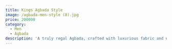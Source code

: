 ```yaml
---
title: Kings Agbada Style
image: /agbada-men-style (8).jpg
price: 200000
category:
  - Men
  - Agbada
description: 'A truly regal Agbada, crafted with luxurious fabric and elaborate design work.'
---
```


